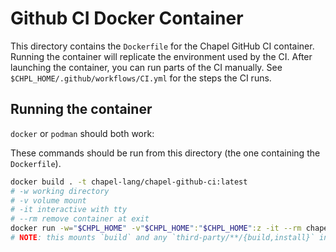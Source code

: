# Github CI Docker Container

This directory contains the `Dockerfile` for the Chapel GitHub CI container.
Running the container will replicate the environment used by the CI. After
launching the container, you can run parts of the CI manually. See
`$CHPL_HOME/.github/workflows/CI.yml` for the steps the CI runs.

## Running the container

`docker` or `podman` should both work:

These commands should be run from this directory (the one containing the
`Dockerfile`).

```bash
docker build . -t chapel-lang/chapel-github-ci:latest
# -w working directory
# -v volume mount
# -it interactive with tty
# --rm remove container at exit
docker run -w="$CHPL_HOME" -v"$CHPL_HOME":"$CHPL_HOME":z -it --rm chapel-lang/chapel-github-ci:latest
# NOTE: this mounts `build` and any `third-party/**/{build,install}` into the container, so be aware
```

